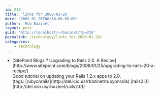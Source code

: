 ```yaml
---
id: 218
title: 'links for 2008-01-26'
date: '2008-01-26T08:18:00-05:00'
author: 'Rob Bazinet'
layout: post
guid: 'http://localhost/~rbazinet/?p=218'
permalink: /technology/links-for-2008-01-26/
categories:
    - Technology
---
```


- <div class="delicious-link">[SitePoint Blogs ? Upgrading to Rails 2.0. A Recipe](http://www.sitepoint.com/blogs/2008/01/25/upgrading-to-rails-20-a-recipe/)</div><div class="delicious-extended">Good tutorial on updating your Rails 1.2.x apps to 2.0.</div><div class="delicious-tags">(tags: [rubyonrails](http://del.icio.us/rbazinet/rubyonrails) [rails2.0](http://del.icio.us/rbazinet/rails2.0))</div>
 